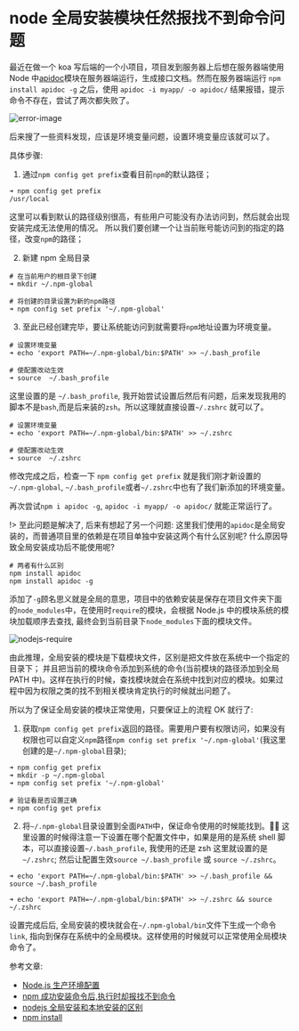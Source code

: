 # node 全局安装模块任然报找不到命令问题

最近在做一个 koa 写后端的一个小项目，项目发到服务器上后想在服务器端使用 Node 中[apidoc](http://apidocjs.com/)模块在服务器端运行，生成接口文档。然而在服务器端运行 `npm install apidoc -g` 之后，使用 `apidoc -i myapp/ -o apidoc/` 结果报错，提示命令不存在，尝试了两次都失败了。

![error-image](https://user-gold-cdn.xitu.io/2019/2/1/168a4db6a7712d98?w=838&h=518&f=png&s=77072)

后来搜了一些资料发现，应该是环境变量问题，设置环境变量应该就可以了。

具体步骤:

1. 通过`npm config get prefix`查看目前`npm`的默认路径；

```shell
➜ npm config get prefix
/usr/local
```

这里可以看到默认的路径级别很高，有些用户可能没有办法访问到，然后就会出现安装完成无法使用的情况。
所以我们要创建一个让当前账号能访问到的指定的路径，改变`npm`的路径；

2. 新建 npm 全局目录

```shell
# 在当前用户的根目录下创建
➜ mkdir ~/.npm-global

# 将创建的目录设置为新的npm路径
➜ npm config set prefix '~/.npm-global'
```

3. 至此已经创建完毕，要让系统能访问到就需要将`npm`地址设置为环境变量。

```shell
# 设置环境变量
➜ echo 'export PATH=~/.npm-global/bin:$PATH' >> ~/.bash_profile

# 使配置改动生效
➜ source  ~/.bash_profile
```

这里设置的是 `~/.bash_profile`, 我开始尝试设置后然后有问题，后来发现我用的脚本不是`bash`,而是后来装的`zsh`。所以这理就直接设置`~/.zshrc` 就可以了。

```shell
# 设置环境变量
➜ echo 'export PATH=~/.npm-global/bin:$PATH' >> ~/.zshrc

# 使配置改动生效
➜ source  ~/.zshrc
```

修改完成之后，检查一下 `npm config get prefix` 就是我们刚才新设置的 `~/.npm-global`, `~/.bash_profile`或者`~/.zshrc`中也有了我们新添加的环境变量。

再次尝试`npm i apidoc -g`, `apidoc -i myapp/ -o apidoc/` 就能正常运行了。

!> 至此问题是解决了, 后来有想起了另一个问题: 这里我们使用的`apidoc`是全局安装的，而普通项目里的依赖是在项目单独中安装这两个有什么区别呢? 什么原因导致全局安装成功后不能使用呢?

```shell
# 两者有什么区别
npm install apidoc
npm install apidoc -g
```

添加了`-g`顾名思义就是全局的意思，项目中的依赖安装是保存在项目文件夹下面的`node_modules`中，在使用时`require`的模块，会根据 Node.js 中的模块系统的模块加载顺序去查找, 最终会到当前目录下`node_modules`下面的模块文件。

![nodejs-require](http://www.runoob.com/wp-content/uploads/2014/03/nodejs-require.jpg)

由此推理，全局安装的模块是下载模块文件，区别是把文件放在系统中一个指定的目录下； 并且把当前的模块命令添加到系统的命令(当前模块的路径添加到全局 PATH 中)。这样在执行的时候，查找模块就会在系统中找到对应的模块。如果过程中因为权限之类的找不到相关模块肯定执行的时候就出问题了。

所以为了保证全局安装的模块正常使用，只要保证上的流程 OK 就行了:

1. 获取`npm config get prefix`返回的路径。需要用户要有权限访问，如果没有权限也可以自定义`npm`路径`npm config set prefix '~/.npm-global'`(我这里创建的是`~/.npm-global`目录);

```shell
➜ npm config get prefix
➜ mkdir -p ~/.npm-global
➜ npm config set prefix '~/.npm-global'

# 验证看是否设置正确
➜ npm config get prefix
```

2. 将`~/.npm-global`目录设置到全面`PATH`中，保证命令使用的时候能找到。 这里设置的时候得注意一下设置在哪个配置文件中，如果是用的是系统 shell 脚本，可以直接设置`~/.bash_profile`, 我使用的还是 zsh 这里就设置的是`~/.zshrc`; 然后让配置生效`source ~/.bash_profile` 或 `source ~/.zshrc`。

```shell
➜ echo 'export PATH=~/.npm-global/bin:$PATH' >> ~/.bash_profile && source ~/.bash_profile

➜ echo 'export PATH=~/.npm-global/bin:$PATH' >> ~/.zshrc && source ~/.zshrc
```

设置完成后后, 全局安装的模块就会在`~/.npm-global/bin`文件下生成一个命令`link`, 指向到保存在系统中的全局模块。这样使用的时候就可以正常使用全局模块命令了。

参考文章:

- [Node.js 生产环境配置](https://yq.aliyun.com/articles/462733)
- [npm 成功安装命令后,执行时却报找不到命令](https://blog.csdn.net/wirelessqa/article/details/53393248)
- [nodejs 全局安装和本地安装的区别](http://www.cnblogs.com/PeunZhang/p/5629329.html)
- [npm install](https://www.cnblogs.com/chyingp/p/npm-install-difference-between-local-global.html)
